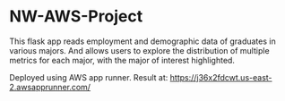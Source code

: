 # NW-AWS-Project
This flask app reads employment and demographic data of graduates in various majors. And allows users to explore the distribution of multiple metrics for each major, with the major of interest highlighted.
  
Deployed using AWS app runner.
Result at: https://j36x2fdcwt.us-east-2.awsapprunner.com/
